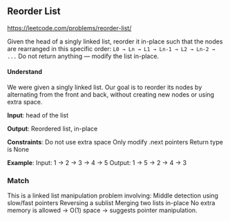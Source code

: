 ## Reorder List
https://leetcode.com/problems/reorder-list/

Given the head of a singly linked list, reorder it in-place such that
the nodes are rearranged in this specific order:
`L0 → Ln → L1 → Ln-1 → L2 → Ln-2 → ...`
Do not return anything — modify the list in-place.

#### Understand
We were given a singly linked list.
Our goal is to reorder its nodes by alternating from the front and
back, without creating new nodes or using extra space.

**Input**: head of the list

**Output**: Reordered list, in-place

**Constraints**:
Do not use extra space
Only modify .next pointers
Return type is None

**Example**:
Input: 1 → 2 → 3 → 4 → 5
Output: 1 → 5 → 2 → 4 → 3

### Match
This is a linked list manipulation problem involving:
Middle detection using slow/fast pointers
Reversing a sublist
Merging two lists in-place
No extra memory is allowed → O(1) space → suggests pointer manipulation.

